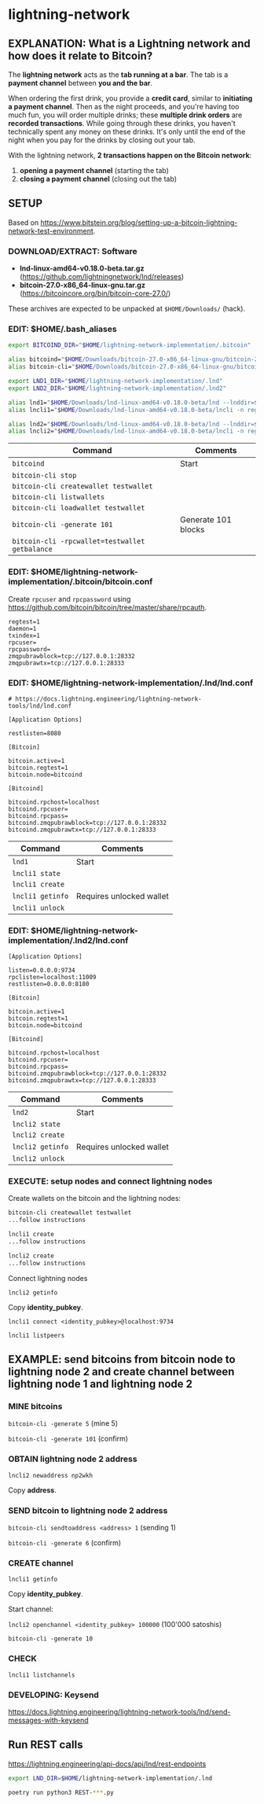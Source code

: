 # lightning-network

## EXPLANATION: What is a Lightning network and how does it relate to Bitcoin?

The **lightning network** acts as the **tab running at a bar**. The tab is a **payment channel** between **you and the bar**.

When ordering the first drink, you provide a **credit card**, similar to **initiating a payment channel**. Then as the night proceeds, and you're having too much fun, you will order multiple drinks; these **multiple drink orders** are **recorded transactions**. While going through these drinks, you haven't technically spent any money on these drinks. It's only until the end of the night when you pay for the drinks by closing out your tab.

With the lightning network, **2 transactions happen on the Bitcoin network**:

1. **opening a payment channel** (starting the tab)
2. **closing a payment channel** (closing out the tab)

## SETUP

Based on https://www.bitstein.org/blog/setting-up-a-bitcoin-lightning-network-test-environment.

### DOWNLOAD/EXTRACT: Software

* **lnd-linux-amd64-v0.18.0-beta.tar.gz** (https://github.com/lightningnetwork/lnd/releases)
* **bitcoin-27.0-x86_64-linux-gnu.tar.gz** (https://bitcoincore.org/bin/bitcoin-core-27.0/)

These archives are expected to be unpacked at `$HOME/Downloads/` (hack).

### EDIT: $HOME/.bash_aliases

```bash
export BITCOIND_DIR="$HOME/lightning-network-implementation/.bitcoin"

alias bitcoind="$HOME/Downloads/bitcoin-27.0-x86_64-linux-gnu/bitcoin-27.0/bin/bitcoind -datadir=$BITCOIND_DIR -fallbackfee=0.0002"
alias bitcoin-cli="$HOME/Downloads/bitcoin-27.0-x86_64-linux-gnu/bitcoin-27.0/bin/bitcoin-cli -datadir=$BITCOIND_DIR"

export LND1_DIR="$HOME/lightning-network-implementation/.lnd"
export LND2_DIR="$HOME/lightning-network-implementation/.lnd2"

alias lnd1="$HOME/Downloads/lnd-linux-amd64-v0.18.0-beta/lnd --lnddir=$LND1_DIR";
alias lncli1="$HOME/Downloads/lnd-linux-amd64-v0.18.0-beta/lncli -n regtest --lnddir=$LND1_DIR"

alias lnd2="$HOME/Downloads/lnd-linux-amd64-v0.18.0-beta/lnd --lnddir=$LND2_DIR";
alias lncli2="$HOME/Downloads/lnd-linux-amd64-v0.18.0-beta/lncli -n regtest --lnddir=$LND2_DIR --rpcserver=localhost:11009"
```

| Command                                        | Comments            |
| ---------------------------------------------- | ------------------- |
| `bitcoind`                                     | Start               |
| `bitcoin-cli stop`                             |                     |
| `bitcoin-cli createwallet testwallet`          |                     |
| `bitcoin-cli listwallets`                      |                     |
| `bitcoin-cli loadwallet testwallet`            |                     |
| `bitcoin-cli -generate 101`                    | Generate 101 blocks |
| `bitcoin-cli -rpcwallet=testwallet getbalance` |                     |

### EDIT: $HOME/lightning-network-implementation/.bitcoin/bitcoin.conf

Create `rpcuser` and `rpcpassword` using https://github.com/bitcoin/bitcoin/tree/master/share/rpcauth.

```
regtest=1
daemon=1
txindex=1
rpcuser=
rpcpassword=
zmqpubrawblock=tcp://127.0.0.1:28332
zmqpubrawtx=tcp://127.0.0.1:28333
```

### EDIT: $HOME/lightning-network-implementation/.lnd/lnd.conf

```
# https://docs.lightning.engineering/lightning-network-tools/lnd/lnd.conf

[Application Options]

restlisten=8080

[Bitcoin]

bitcoin.active=1
bitcoin.regtest=1
bitcoin.node=bitcoind

[Bitcoind]

bitcoind.rpchost=localhost
bitcoind.rpcuser=
bitcoind.rpcpass=
bitcoind.zmqpubrawblock=tcp://127.0.0.1:28332
bitcoind.zmqpubrawtx=tcp://127.0.0.1:28333
```

| Command          | Comments                 |
| ---------------- | ------------------------ |
| `lnd1`           | Start                    |
| `lncli1 state`   |                          |
| `lncli1 create`  |                          |
| `lncli1 getinfo` | Requires unlocked wallet |
| `lncli1 unlock`  |                          |

### EDIT: $HOME/lightning-network-implementation/.lnd2/lnd.conf

```
[Application Options]

listen=0.0.0.0:9734
rpclisten=localhost:11009
restlisten=0.0.0.0:8180

[Bitcoin]

bitcoin.active=1
bitcoin.regtest=1
bitcoin.node=bitcoind

[Bitcoind]

bitcoind.rpchost=localhost
bitcoind.rpcuser=
bitcoind.rpcpass=
bitcoind.zmqpubrawblock=tcp://127.0.0.1:28332
bitcoind.zmqpubrawtx=tcp://127.0.0.1:28333
```

| Command          | Comments                 |
| ---------------- | ------------------------ |
| `lnd2`           | Start                    |
| `lncli2 state`   |                          |
| `lncli2 create`  |                          |
| `lncli2 getinfo` | Requires unlocked wallet |
| `lncli2 unlock`  |                          |

### EXECUTE: setup nodes and connect lightning nodes

Create wallets on the bitcoin and the lightning nodes:

```bash
bitcoin-cli createwallet testwallet
...follow instructions

lncli1 create
...follow instructions

lncli2 create
...follow instructions
```

Connect lightning nodes

`lncli2 getinfo`

Copy **identity_pubkey**.

`lncli1 connect <identity_pubkey>@localhost:9734`

`lncli1 listpeers`

## EXAMPLE: send bitcoins from bitcoin node to lightning node 2 and create channel between lightning node 1 and lightning node 2

### MINE bitcoins

`bitcoin-cli -generate 5` (mine 5)

`bitcoin-cli -generate 101` (confirm)

### OBTAIN lightning node 2 address

`lncli2 newaddress np2wkh`

Copy **address**.

### SEND bitcoin to lightning node 2 address

`bitcoin-cli sendtoaddress <address> 1` (sending 1)

`bitcoin-cli -generate 6` (confirm)

### CREATE channel

`lncli1 getinfo`

Copy **identity_pubkey**.

Start channel:

`lncli2 openchannel <identity_pubkey> 100000` (100'000 satoshis)

`bitcoin-cli -generate 10`

### CHECK

`lncli1 listchannels`

### DEVELOPING: Keysend

https://docs.lightning.engineering/lightning-network-tools/lnd/send-messages-with-keysend

## Run REST calls

https://lightning.engineering/api-docs/api/lnd/rest-endpoints

```bash
export LND_DIR=$HOME/lightning-network-implementation/.lnd
```

```bash
poetry run python3 REST-***.py
```
